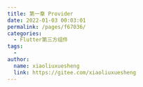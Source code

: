 ```yaml
---
title: 第一章 Provider
date: 2022-01-03 00:03:01
permalink: /pages/f67036/
categories:
  - Flutter第三方组件
tags:
  - 
author: 
  name: xiaoliuxuesheng
  link: https://gitee.com/xiaoliuxuesheng
---
```


